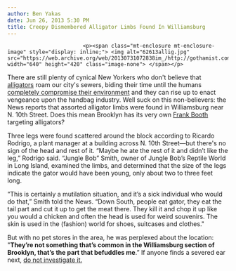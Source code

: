 ```yaml
---
author: Ben Yakas
date: Jun 26, 2013 5:30 PM
title: Creepy Dismembered Alligator Limbs Found In Williamsburg
---
```



                            
                            
                            
                            <p><span class="mt-enclosure mt-enclosure-image" style="display: inline;"> <img alt="62613allig.jpg" src="https://web.archive.org/web/20130731072838im_/http://gothamist.com/attachments/byakas/62613allig.jpg" width="640" height="420" class="image-none"> </span></p>

<p>There are still plenty of cynical New Yorkers who don&apos;t believe that <a href="https://web.archive.org/web/20130731072838/http://gothamist.com/tags/alligators">alligators</a> roam our city&apos;s sewers, biding their time until the humans <a href="https://web.archive.org/web/20130731072838/http://gothamist.com/2013/06/25/sweaty_obama_global_warming_is_stil.php">completely compromise their environment</a> and they can rise up to enact vengeance upon the handbag industry. Well suck on this non-believers: <a hef="http://www.nydailynews.com/new-york/brooklyn/bizarre-severed-alligator-limbs-brooklyn-street-article-1.1383207">the News reports</a> that assorted alligator limbs were found in Williamsburg near N. 10th Street. Does this mean Brooklyn has its very own <a href="https://web.archive.org/web/20130731072838/http://en.wikipedia.org/wiki/Frank_Booth_(Blue_Velvet)">Frank Booth</a> targeting alligators?</p>

<p>Three legs were found scattered around the block according to Ricardo Rodrigo, a plant manager at a building across N. 10th Street&#x2014;but there&apos;s no sign of the head and rest of it. &#x201C;Maybe he ate the rest of it and didn&#x2019;t like the leg,&#x201D; Rodrigo said. &#x201C;Jungle Bob&#x201D; Smith, owner of Jungle Bob&#x2019;s Reptile World in Long Island, examined the limbs, and determined that the size of the legs indicate the gator would have been young, only about two to three feet long.</p>

<p>&#x201C;This is certainly a mutilation situation, and it&#x2019;s a sick individual who would do that,&#x201D; Smith told the News. &#x201C;Down South, people eat gator, they eat the tail part and cut it up to get the meat there. They kill it and chop it up like you would a chicken and often the head is used for weird souvenirs. The skin is used in the (fashion) world for shoes, suitcases and clothes.&quot; </p>

<p>But with no pet stores in the area, he was perplexed about the location: <br>
&quot;<strong>They&#x2019;re not something that&#x2019;s common in the Williamsburg section of Brooklyn, that&#x2019;s the part that befuddles me</strong>.&#x201D; If anyone finds a severed ear next, <a href="https://web.archive.org/web/20130731072838/http://www.youtube.com/watch?v=W9OCA4FwSqs">do not investigate it.</a></p>
                            
                            
                            